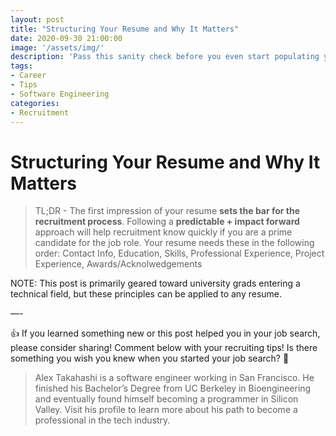 ```yaml
---
layout: post
title: "Structuring Your Resume and Why It Matters"
date: 2020-09-30 21:00:00
image: '/assets/img/'
description: 'Pass this sanity check before you even start populating your resume!'
tags:
- Career
- Tips
- Software Engineering
categories:
- Recruitment
---
```


# Structuring Your Resume and Why It Matters

> TL;DR - The first impression of your resume **sets the bar for the recruitment process**.  Following a **predictable + impact forward** approach will help recruitment know quickly if you are a prime candidate for the job role.  Your resume needs these in the following order: Contact Info, Education, Skills, Professional Experience, Project Experience, Awards/Acknolwedgements

NOTE: This post is primarily geared toward university grads entering a technical field, but these principles can be applied to any resume.

—-

👍 If you learned something new or this post helped you in your job search, please consider sharing! Comment below with your recruiting tips! Is there something you wish you knew when you started your job search? 🤔

> Alex Takahashi is a software engineer working in San Francisco. He finished his Bachelor’s Degree from UC Berkeley in Bioengineering and eventually found himself becoming a programmer in Silicon Valley.  Visit his profile to learn more about his path to become a professional in the tech industry.
